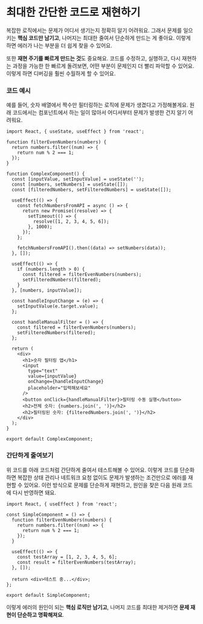 # 최대한 간단한 코드로 재현하기

복잡한 로직에서는 문제가 어디서 생기는지 정확히 알기 어려워요. 그래서 문제를 일으키는 **핵심 코드만 남기고**, 나머지는 최대한 줄여서 단순하게 만드는 게 좋아요. 이렇게 하면 에러가 나는 부분을 더 쉽게 찾을 수 있어요.

또한 **재현 주기를 빠르게 만드는 것**도 중요해요. 코드를 수정하고, 실행하고, 다시 재현하는 과정을 가능한 한 빠르게 돌려보면, 어떤 부분이 문제인지 더 빨리 파악할 수 있어요. 이렇게 하면 디버깅을 훨씬 수월하게 할 수 있어요.


### 코드 예시
예를 들어, 숫자 배열에서 짝수만 필터링하는 로직에 문제가 생겼다고 가정해볼게요. 원래 코드에서는 컴포넌트에서 하는 일이 많아서 어디서부터 문제가 발생한 건지 알기 어려워요.

```tsx
import React, { useState, useEffect } from 'react';

function filterEvenNumbers(numbers) {
  return numbers.filter((num) => {
    return num % 2 === 1;
  });
}

function ComplexComponent() {
  const [inputValue, setInputValue] = useState('');
  const [numbers, setNumbers] = useState([]);
  const [filteredNumbers, setFilteredNumbers] = useState([]);

  useEffect(() => {
    const fetchNumbersFromAPI = async () => {
      return new Promise((resolve) => {
        setTimeout(() => {
          resolve([1, 2, 3, 4, 5, 6]);
        }, 1000);
      });
    };

    fetchNumbersFromAPI().then((data) => setNumbers(data));
  }, []);

  useEffect(() => {
    if (numbers.length > 0) {
      const filtered = filterEvenNumbers(numbers);
      setFilteredNumbers(filtered);
    }
  }, [numbers, inputValue]);

  const handleInputChange = (e) => {
    setInputValue(e.target.value);
  };

  const handleManualFilter = () => {
    const filtered = filterEvenNumbers(numbers);
    setFilteredNumbers(filtered);
  };

  return (
    <div>
      <h1>숫자 필터링 앱</h1>
      <input
        type="text"
        value={inputValue}
        onChange={handleInputChange}
        placeholder="입력해보세요"
      />
      <button onClick={handleManualFilter}>필터링 수동 실행</button>
      <h2>전체 숫자: {numbers.join(', ')}</h2>
      <h2>필터링된 숫자: {filteredNumbers.join(', ')}</h2>
    </div>
  );
}

export default ComplexComponent;
```

### 간단하게 줄여보기

위 코드를 아래 코드처럼 간단하게 줄여서 테스트해볼 수 있어요. 이렇게 코드를 단순화하면 복잡한 상태 관리나 네트워크 요청 없이도 문제가 발생하는 조건만으로 에러를 재현할 수 있어요.
이런 방식으로 문제를 단순하게 재현하고, 원인을 찾은 다음 원래 코드에 다시 반영하면 돼요.

```tsx 6
import React, { useEffect } from 'react';

const SimpleComponent = () => {
  function filterEvenNumbers(numbers) {
    return numbers.filter((num) => {
      return num % 2 === 1;
    });
  }

  useEffect(() => {
    const testArray = [1, 2, 3, 4, 5, 6];
    const result = filterEvenNumbers(testArray);
  }, []);

  return <div>테스트 중...</div>;
};

export default SimpleComponent;
```

이렇게 에러의 원인이 되는 **핵심 로직만 남기고**, 나머지 코드를 최대한 제거하면 **문제 재현이 단순하고 명확해져요**.
